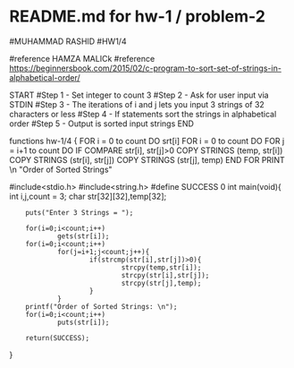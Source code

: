 # README.md for hw-1 / problem-2
#MUHAMMAD RASHID
#HW1/4

#reference HAMZA MALICk
#reference https://beginnersbook.com/2015/02/c-program-to-sort-set-of-strings-in-alphabetical-order/

START
#Step 1 - Set integer to count 3
#Step 2 - Ask for user input via STDIN
#Step 3 - The iterations of i and j lets you input 3 strings of 32 characters or less
#Step 4 - If statements sort the strings in alphabetical order
#Step 5 - Output is sorted input strings
END

functions hw-1/4 {
	FOR i = 0 to count DO
		srt[i]
	FOR i = 0 to count DO
		FOR j = i+1 to count DO
			IF COMPARE str[i], str[j]>0 
				COPY STRINGS (temp, str[i])
				COPY STRINGS (str[i], str[j])
				COPY STRINGS (str[j], temp)
	END FOR
	PRINT \n "Order of Sorted Strings"

#include<stdio.h>
#include<string.h>
#define SUCCESS 0
int main(void){
        int i,j,count = 3;
        char str[32][32],temp[32];

        puts("Enter 3 Strings = ");

        for(i=0;i<count;i++)
                gets(str[i]);
        for(i=0;i<count;i++)
                for(j=i+1;j<count;j++){
                        if(strcmp(str[i],str[j])>0){
                                strcpy(temp,str[i]);
                                strcpy(str[i],str[j]);
                                strcpy(str[j],temp);
                        }
                }
        printf("Order of Sorted Strings: \n");
        for(i=0;i<count;i++)
                puts(str[i]);

        return(SUCCESS);
}	
